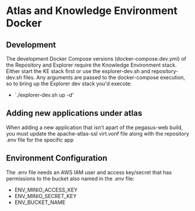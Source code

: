 # Atlas and Knowledge Environment Docker

## Development

The development Docker Compose versions (docker-compose.dev.yml) of the Repository and Explorer require the Knowledge Environment stack. Either start the KE stack first or use the explorer-dev.sh and repository-dev.sh files. Any arguments are passed to the docker-compose execution, so to bring up the Explorer dev stack you'd execute:
- `./explorer-dev.sh up -d'

## Adding new applications under atlas

When adding a new application that isn't apart of the pegasus-web build, you must update the apache-atlas-ssl virt.vonf file along with the repository .env file for the specific app

## Environment Configuration

The .env file needs an AWS IAM user and access key/secret that has permissions to the bucket also named in the .env file:
- ENV_MINIO_ACCESS_KEY
- ENV_MINIO_SECRET_KEY
- ENV_BUCKET_NAME
